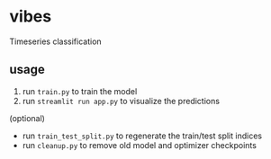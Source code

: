 # vibes
Timeseries classification


## usage
1. run `train.py` to train the model
2. run `streamlit run app.py` to visualize the predictions


(optional)
- run `train_test_split.py` to regenerate the train/test split indices
- run `cleanup.py` to remove old model and optimizer checkpoints
